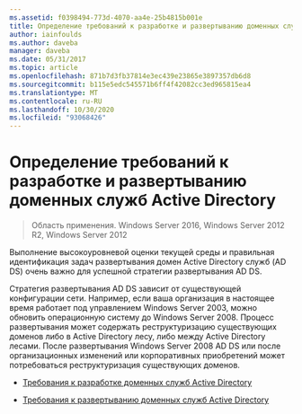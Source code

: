 ```yaml
---
ms.assetid: f0398494-773d-4070-aa4e-25b4815b001e
title: Определение требований к разработке и развертыванию доменных служб Active Directory
author: iainfoulds
ms.author: daveba
manager: daveba
ms.date: 05/31/2017
ms.topic: article
ms.openlocfilehash: 871b7d3fb37814e3ec439e23865e3897357db6d8
ms.sourcegitcommit: b115e5edc545571b6ff4f42082cc3ed965815ea4
ms.translationtype: MT
ms.contentlocale: ru-RU
ms.lasthandoff: 10/30/2020
ms.locfileid: "93068426"
---
```

# <a name="identifying-your-ad-ds-design-and-deployment-requirements"></a>Определение требований к разработке и развертыванию доменных служб Active Directory

>Область применения. Windows Server 2016, Windows Server 2012 R2, Windows Server 2012

Выполнение высокоуровневой оценки текущей среды и правильная идентификация задач развертывания домен Active Directory служб (AD DS) очень важно для успешной стратегии развертывания AD DS.

Стратегия развертывания AD DS зависит от существующей конфигурации сети. Например, если ваша организация в настоящее время работает под управлением Windows Server 2003, можно обновить операционную систему до Windows Server 2008. Процесс развертывания может содержать реструктуризацию существующих доменов либо в Active Directory лесу, либо между Active Directory лесами. После развертывания Windows Server 2008 AD DS или после организационных изменений или корпоративных приобретений может потребоваться реструктуризация существующих доменов.

-   [Требования к разработке доменных служб Active Directory](../../ad-ds/plan/AD-DS-Design-Requirements.md)

-   [Требования к развертыванию доменных служб Active Directory](../../ad-ds/plan/AD-DS-Deployment-Requirements.md)



